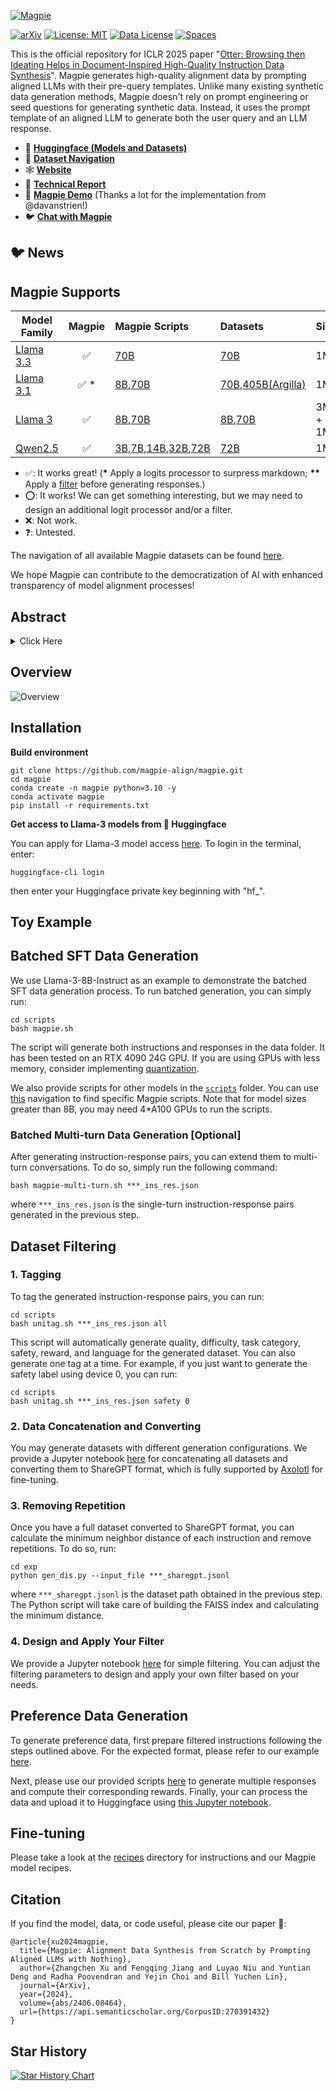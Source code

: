 <!-- # Otter-->

[![Magpie](figs/magpie_logo.png)](https://magpie-align.github.io/)

[![arXiv](https://img.shields.io/badge/arXiv-paper-b31b1b.svg)](https://arxiv.org/abs/2406.08464) [![License: MIT](https://img.shields.io/badge/License-MIT-yellow.svg)](https://opensource.org/licenses/MIT) [![Data License](https://img.shields.io/badge/Data%20License-CC%20By%20NC%204.0-red.svg)](https://huggingface.co/Magpie-Align) [![Spaces](https://img.shields.io/badge/🤗-Open%20in%20Spaces-blue)](https://huggingface.co/spaces/davanstrien/magpie)

This is the official repository for ICLR 2025 paper "[Otter: Browsing then Ideating Helps in Document-Inspired High-Quality Instruction Data Synthesis](https://arxiv.org/abs/2406.08464)". Magpie generates high-quality alignment data by prompting aligned LLMs with their pre-query templates. Unlike many existing synthetic data generation methods, Magpie doesn't rely on prompt engineering or seed questions for generating synthetic data. Instead, it uses the prompt template of an aligned LLM to generate both the user query and an LLM response.

- 🤗 [**Huggingface (Models and Datasets)**](https://huggingface.co/datasets/kissshhot)
- 🧭 [**Dataset Navigation**](navigation.md)
- 🕸️ [**Website**](https://magpie-align.github.io/)
- 📄 [**Technical Report**](https://arxiv.org/abs/2406.08464)
- 🤗 [**Magpie Demo**](https://huggingface.co/spaces/davanstrien/magpie) (Thanks a lot for the implementation from @davanstrien!)
- 🐦 [**Chat with Magpie**](https://huggingface.co/spaces/flydust/Chat-with-Magpie)

## 🐦 News

## Magpie Supports


|Model Family | Magpie | Magpie Scripts | Datasets | Size |
|-------------|:------:|:-------|:-------|:-------|
| [Llama 3.3](https://huggingface.co/collections/meta-llama/llama-33-67531d5c405ec5d08a852000)     | ✅ | [70B](scripts/magpie-llama3.3-70b.sh) | [70B](https://huggingface.co/datasets/Magpie-Align/Magpie-Llama-3.3-Pro-1M-v0.1) | 1M |
| [Llama 3.1](https://huggingface.co/collections/meta-llama/llama-31-669fc079a0c406a149a5738f)     | ✅ * | [8B](scripts/magpie-llama3.1-8b.sh),[70B](scripts/magpie-llama3.1-70b.sh) | [70B](https://huggingface.co/collections/Magpie-Align/magpie-llama31-datasets-66a45ed727be07f53c8ff294),[405B(Argilla)](https://huggingface.co/datasets/argilla/magpie-ultra-v0.1) | 1M |
| [Llama 3](https://huggingface.co/collections/meta-llama/meta-llama-3-66214712577ca38149ebb2b6)     | ✅ | [8B](scripts/magpie-llama3-8b.sh),[70B](scripts/magpie-llama3-70b.sh) | [8B](https://huggingface.co/collections/Magpie-Align/magpie-air-6666b11a32021655a27f86c0),[70B](https://huggingface.co/collections/Magpie-Align/magpie-pro-6666b0e713e5f5c09554876f) | 3M + 1M |
| [Qwen2.5](https://huggingface.co/collections/Qwen/qwen25-66e81a666513e518adb90d9e)     | ✅ | [3B](scripts/magpie-qwen2.5-3b.sh),[7B](scripts/magpie-qwen2.5-7b.sh),[14B](scripts/magpie-qwen2.5-14b.sh),[32B](scripts/magpie-qwen2.5-32b.sh),[72B](scripts/magpie-qwen2.5-72b.sh) | [72B](https://huggingface.co/datasets/Magpie-Align/Magpie-Qwen2.5-Pro-1M-v0.1) | 1M | 

- ✅: It works great! (**\*** Apply a logits processor to surpress markdown; **\*\*** Apply a [filter](exp/str_utils.py) before generating responses.)
- ⭕️: It works! We can get something interesting, but we may need to design an additional logit processor and/or a filter.
- ❌: Not work.
- ❓: Untested.

The navigation of all available Magpie datasets can be found [here](navigation.md).

We hope Magpie can contribute to the democratization of AI with enhanced transparency of model alignment processes!

## Abstract
<details><summary>Click Here</summary>
High-quality instruction data is critical for aligning large language models (LLMs).
</details><be>

## Overview

![Overview](figs/overview.png)

## Installation

**Build environment**
```
git clone https://github.com/magpie-align/magpie.git
cd magpie
conda create -n magpie python=3.10 -y
conda activate magpie
pip install -r requirements.txt
```

**Get access to Llama-3 models from 🤗 Huggingface**

You can apply for Llama-3 model access [here](https://huggingface.co/meta-llama/Meta-Llama-3-8B-Instruct). To login in the terminal, enter:
```
huggingface-cli login
```
then enter your Huggingface private key beginning with "hf_".

## Toy Example


## Batched SFT Data Generation
We use Llama-3-8B-Instruct as an example to demonstrate the batched SFT data generation process. To run batched generation, you can simply run:
```
cd scripts
bash magpie.sh
```
The script will generate both instructions and responses in the data folder. It has been tested on an RTX 4090 24G GPU. If you are using GPUs with less memory, consider implementing [quantization](https://docs.vllm.ai/en/latest/quantization/fp8.html).

We also provide scripts for other models in the [`scripts`](scripts) folder. You can use [this](#magpie-supports) navigation to find specific Magpie scripts. Note that for model sizes greater than 8B, you may need 4*A100 GPUs to run the scripts.

### Batched Multi-turn Data Generation \[Optional\]
After generating instruction-response pairs, you can extend them to multi-turn conversations. To do so, simply run the following command:
```
bash magpie-multi-turn.sh ***_ins_res.json
```
where `***_ins_res.json` is the single-turn instruction-response pairs generated in the previous step.

## Dataset Filtering
### 1. Tagging
To tag the generated instruction-response pairs, you can run:
```
cd scripts
bash unitag.sh ***_ins_res.json all
```
This script will automatically generate quality, difficulty, task category, safety, reward, and language for the generated dataset. You can also generate one tag at a time. For example, if you just want to generate the safety label using device 0, you can run:
```
cd scripts
bash unitag.sh ***_ins_res.json safety 0
```
### 2. Data Concatenation and Converting
You may generate datasets with different generation configurations. We provide a Jupyter notebook [here](data_sft/data_concatenation.ipynb) for concatenating all datasets and converting them to ShareGPT format, which is fully supported by [Axolotl](https://github.com/OpenAccess-AI-Collective/axolotl) for fine-tuning.

### 3. Removing Repetition
Once you have a full dataset converted to ShareGPT format, you can calculate the minimum neighbor distance of each instruction and remove repetitions. To do so, run:
```
cd exp
python gen_dis.py --input_file ***_sharegpt.jsonl
```
where `***_sharegpt.jsonl` is the dataset path obtained in the previous step. The Python script will take care of building the FAISS index and calculating the minimum distance. 

### 4. Design and Apply Your Filter
We provide a Jupyter notebook [here](data_sft/data_filter.ipynb) for simple filtering. You can adjust the filtering parameters to design and apply your own filter based on your needs.

## Preference Data Generation

To generate preference data, first prepare filtered instructions following the steps outlined above. For the expected format, please refer to our example [here](data_po/example_instructions.jsonl).

Next, please use our provided scripts [here](scripts/magpie_example_po.sh) to generate multiple responses and compute their corresponding rewards. Finally, your can process the data and upload it to Huggingface using [this Jupyter notebook](data_po/process_po.ipynb).

## Fine-tuning
Please take a look at the [recipes](recipes/) directory for instructions and our Magpie model recipes.

## Citation

If you find the model, data, or code useful, please cite our paper 🤩:
```
@article{xu2024magpie,
  title={Magpie: Alignment Data Synthesis from Scratch by Prompting Aligned LLMs with Nothing},
  author={Zhangchen Xu and Fengqing Jiang and Luyao Niu and Yuntian Deng and Radha Poovendran and Yejin Choi and Bill Yuchen Lin},
  journal={ArXiv},
  year={2024},
  volume={abs/2406.08464},
  url={https://api.semanticscholar.org/CorpusID:270391432}
}
```

## Star History

[![Star History Chart](https://api.star-history.com/svg?repos=magpie-align/magpie&type=Date)](https://star-history.com/#magpie-align/magpie&Date)
